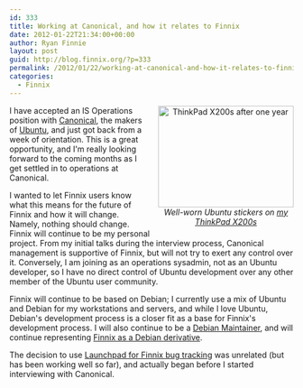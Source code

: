 ```yaml
---
id: 333
title: Working at Canonical, and how it relates to Finnix
date: 2012-01-22T21:34:00+00:00
author: Ryan Finnie
layout: post
guid: http://blog.finnix.org/?p=333
permalink: /2012/01/22/working-at-canonical-and-how-it-relates-to-finnix/
categories:
  - Finnix
---
```

<div style="width: 240px; float: right; margin-left: 1em; margin-bottom: 1em; text-align: center;">
  <a href="http://www.flickr.com/photos/fo0bar/6068206821/" title="ThinkPad X200s after one year by Ryan Finnie, on Flickr"><img src="http://farm7.staticflickr.com/6061/6068206821_79178bb9b8_m.jpg" width="240" height="180" alt="ThinkPad X200s after one year" /></a><br /><em>Well-worn Ubuntu stickers on <a href="http://www.finnie.org/2011/08/22/thinkpad-x200s-one-year-follow-up/">my ThinkPad X200s</a></em>
</div>

I have accepted an IS Operations position with [Canonical](http://www.canonical.com/), the makers of [Ubuntu](http://www.ubuntu.com/), and just got back from a week of orientation. This is a great opportunity, and I'm really looking forward to the coming months as I get settled in to operations at Canonical.

I wanted to let Finnix users know what this means for the future of Finnix and how it will change. Namely, nothing should change. Finnix will continue to be my personal project. From my initial talks during the interview process, Canonical management is supportive of Finnix, but will not try to exert any control over it. Conversely, I am joining as an operations sysadmin, not as an Ubuntu developer, so I have no direct control of Ubuntu development over any other member of the Ubuntu user community.

Finnix will continue to be based on Debian; I currently use a mix of Ubuntu and Debian for my workstations and servers, and while I love Ubuntu, Debian's development process is a closer fit as a base for Finnix's development process. I will also continue to be a [Debian Maintainer](http://qa.debian.org/developer.php?login=ryan@finnie.org), and will continue representing [Finnix as a Debian derivative](http://wiki.debian.org/Derivatives/Census).

The decision to use [Launchpad for Finnix bug tracking](http://blog.finnix.org/2011/12/12/finnix-development-on-launchpad/) was unrelated (but has been working well so far), and actually began before I started interviewing with Canonical.